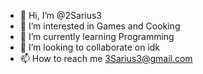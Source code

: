 - 👋 Hi, I’m @2Sarius3
- 👀 I’m interested in Games and Cooking
- 🌱 I’m currently learning Programming
- 💞️ I’m looking to collaborate on idk
- 📫 How to reach me 3Sarius3@gmail.com

<!---
2Sarius3/2Sarius3 is a ✨ special ✨ repository because its `README.md` (this file) appears on your GitHub profile.
You can click the Preview link to take a look at your changes.
--->
